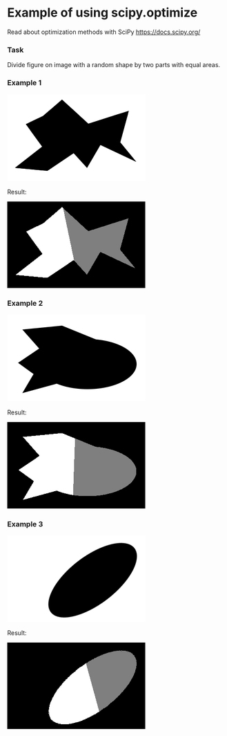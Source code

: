 # Example of using scipy.optimize

Read about optimization methods with SciPy https://docs.scipy.org/

### Task

Divide figure on image with a random shape by two parts with equal areas.

### Example 1

![Example 1](example/1.png)

Result:

![Result 1](example/1_res.gif)

### Example 2

![Example 2](example/2.png)

Result:

![Result 2](example/2_res.gif)

### Example 3

![Example 3](example/3.png)

Result:

![Result 2](example/3_res.gif)
